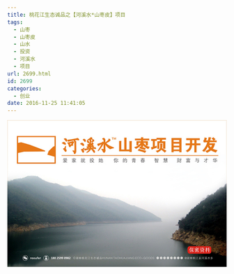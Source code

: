 ```yaml
---
title: 桃花江生态诚品之【河溪水*山枣皮】项目
tags:
  - 山枣
  - 山枣皮
  - 山水
  - 投资
  - 河溪水
  - 项目
url: 2699.html
id: 2699
categories:
  - 创业
date: 2016-11-25 11:41:05
---
```


[![%e6%b2%b3%e6%ba%aa%e6%b0%b4%e5%b1%b1%e6%9e%a3%e7%9a%ae%e9%a1%b9%e7%9b%ae%e5%bc%80%e5%8f%91](/images/uploads/2016/11/河溪水山枣皮项目开发.jpg)](/images/uploads/2016/11/河溪水山枣皮项目开发.jpg)